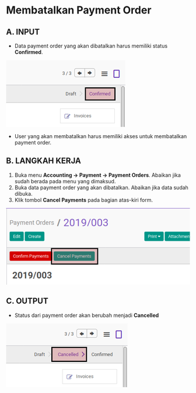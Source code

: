 # Membatalkan Payment Order

## A. INPUT

* Data payment order yang akan dibatalkan harus memiliki status **Confirmed**.

![](../../img/payment-order/status-confirm.png)

* User yang akan membatalkan harus memiliki akses untuk membatalkan payment order.

## B. LANGKAH KERJA

1. Buka menu **Accounting -> Payment -> Payment Orders**. Abaikan jika sudah berada
pada menu yang dimaksud.
2. Buka data payment order yang akan dibatalkan. Abaikan jika data sudah dibuka.
3. Klik tombol **Cancel Payments** pada bagian atas-kiri form.

![](../../img/payment-order/tombol-cancel.png)

## C. OUTPUT

* Status dari payment order akan berubah menjadi **Cancelled**

![](../../img/payment-order/status-cancel.png)
